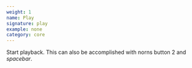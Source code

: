 ```yaml
---
weight: 1
name: Play
signature: play
example: none
category: core
---
```

Start playback. This can also be accomplished with norns button 2 and _spacebar_.